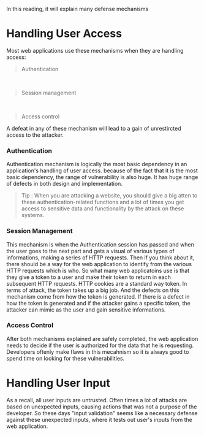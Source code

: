 In this reading, it will explain many defense mechanisms


# Handling User Access
Most web applications use these mechanisms when they are handling access:
>Authentication
<br>

>Session management
<br>


>Access control<br>

A defeat in any of these mechanism will lead to a gain of unrestircted access to the attacker.

### Authentication
Authentication mechanism is logically the most basic dependency in an application's handling of user access. because of the fact that it is the most basic dependency, the range of vulnerability is also huge. It has huge range of defects in both design and implementation. 

> Tip : When you are attacking a website, you should give a big atten to these authentication-related functions and a lot of times you get access to sensitive data and functionality by the attack on these systems.


### Session Management

This mechanism is when the Authentication session has passed and when the user goes to the next part and gets a visual of various types of informations, making a series of HTTP requests. Then if you think about it, there should be a way for the web application to identify from the various HTTP requests which is who. So what many web applicatoins use is that they give a token to a user and make their token to return in each subsequent HTTP requests. HTTP cookies are a standard way token. In terms of attack, the token takes up a big job. And the defects on this mechanism come from how the token is generated. If there is a defect in how the token is generated and if the attacker gains a specific token, the attacker can mimic as the user and gain sensitive informations.


### Access Control

After both mechanisms explained are safely completed, the web application needs to decide if the user is authorized for the data that he is requesting. Developers oftenly make flaws in this mecahnism so it is always good to spend time on looking for these vulnerabilities. 

# Handling User Input

As a recall, all user inputs are untrusted. Often times a lot of attacks are based on unexpected inputs, causing actions that was not a purpose of the developer. So these days "input validation" seems like a necessary defense against these unexpected inputs, where it tests out user's inputs from the web application.

